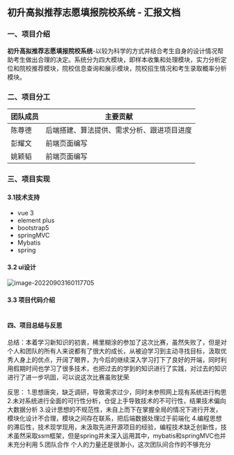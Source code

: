 ## 初升高拟推荐志愿填报院校系统 - 汇报文档

### 一、项目介绍

**初升高拟推荐志愿填报院校系统**-以较为科学的方式并结合考生自身的设计情况帮助考生做出合理的决定。系统分为四大模块，即样本收集和处理模块，实力分析定位和院校推荐模块，院校信息查询和展示模块，院校招生情况和考生录取概率分析模块。

### 二、项目分工 

| 团队成员 | 主要贡献                                   |
| -------- | ------------------------------------------ |
| 陈尊德   | 后端搭建、算法提供、需求分析、跟进项目进度 |
| 彭耀文   | 前端页面编写                               |
| 姚颖韬   | 前端页面编写                               |



### 三、项目实现

#### 3.1技术支持

+ vue 3
+ element plus
+ bootstrap5
+ springMVC 
+ Mybatis 
+ spring

#### 3.2 ui设计

![image-20220903160117705](C:\Users\yyt\AppData\Roaming\Typora\typora-user-images\image-20220903160117705.png)

#### 3.3 项目代码介绍

```

```

#### 四、项目总结与反思
总结：本着学习新知识的初衷，稀里糊涂的参加了这次比赛，虽然失败了，但是对个人和团队的所有人来说都有了很大的成长，从被迫学习到主动寻找目标，汲取优秀人身上的优点，开阔了眼界，为今后的继续深入学习打下了良好的开端，同时利用假期时间也学习了很多技术，也把过去的学到的知识进行了实践，对过去的知识进行了进一步巩固，可以说这次比赛虽败犹荣


反思：
1.思想唐突，缺乏调研，导致需求过少，同时未参照网上现有系统进行构思
2.未对系统进行全面的可行性分析，仓促上手导致技术的不可行性，结果技术偏向大数据分析
3.设计思想的不规范性，未自上而下在掌握全局的情况下进行开发，模块化设计不合理，模块之间存在联系，把后端数据处理过于前端化
4.编程思想的滞后性，技术现学现用，未汲取先进开源项目的经验，编程技术缺乏创新性，技术虽然采取ssm框架，但是spring并未深入运用其中，mybatis和springMVC也并未充分利用
5.团队合作
个人的力量还是很渺小，这次团队间合作的不够充分
